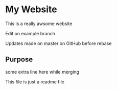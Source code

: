 # My Website

This is a really awsome website

Edit on example branch

Updates made on master on GitHub before rebase

## Purpose
some extra line here while merging

This file is just a readme file
